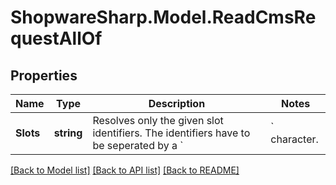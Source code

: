 # ShopwareSharp.Model.ReadCmsRequestAllOf

## Properties

Name | Type | Description | Notes
------------ | ------------- | ------------- | -------------
**Slots** | **string** | Resolves only the given slot identifiers. The identifiers have to be seperated by a &#x60;|&#x60; character. | [optional] 

[[Back to Model list]](../README.md#documentation-for-models) [[Back to API list]](../README.md#documentation-for-api-endpoints) [[Back to README]](../README.md)

